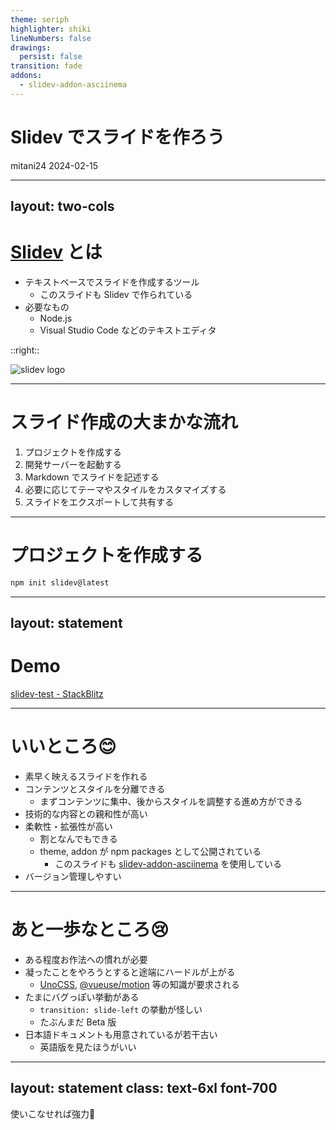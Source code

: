 ```yaml
---
theme: seriph
highlighter: shiki
lineNumbers: false
drawings:
  persist: false
transition: fade
addons:
  - slidev-addon-asciinema
---
```


# Slidev でスライドを作ろう

mitani24 2024-02-15

---
layout: two-cols
---

# [Slidev](https://sli.dev/) とは

- テキストベースでスライドを作成するツール
  - このスライドも Slidev で作られている
- 必要なもの
  - Node.js
  - Visual Studio Code などのテキストエディタ

::right::

![slidev logo](https://sli.dev/logo-title.png)

---

# スライド作成の大まかな流れ

1. プロジェクトを作成する
2. 開発サーバーを起動する
3. Markdown でスライドを記述する
4. 必要に応じてテーマやスタイルをカスタマイズする
5. スライドをエクスポートして共有する

---

# プロジェクトを作成する

```sh
npm init slidev@latest
```

<Asciinema src="slidev-init.cast" :playerProps="{cols: 150, rows: 25, speed: 2}" m="t-4"/>

---
layout: statement
---

# Demo

[slidev-test - StackBlitz](https://stackblitz.com/edit/slidev-zjgffb?file=slides.md)

---

# いいところ😊

- 素早く映えるスライドを作れる
- コンテンツとスタイルを分離できる
  - まずコンテンツに集中、後からスタイルを調整する進め方ができる
- 技術的な内容との親和性が高い
- 柔軟性・拡張性が高い
  - 割となんでもできる
  - theme, addon が npm packages として公開されている
    - このスライドも [slidev-addon-asciinema](https://www.npmjs.com/package/slidev-addon-asciinema) を使用している
- バージョン管理しやすい

---

# あと一歩なところ😢

- ある程度お作法への慣れが必要
- 凝ったことをやろうとすると途端にハードルが上がる
  - [UnoCSS](https://unocss.dev/), [@vueuse/motion](https://motion.vueuse.org/) 等の知識が要求される
- たまにバグっぽい挙動がある
  - `transition: slide-left` の挙動が怪しい
  - たぶんまだ Beta 版
- 日本語ドキュメントも用意されているが若干古い
  - 英語版を見たほうがいい

---
layout: statement
class: text-6xl font-700
---

使いこなせれば強力💪
